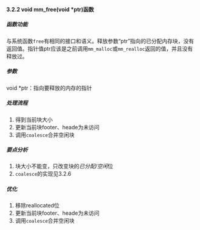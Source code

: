 #### 3.2.2 void mm_free(void *ptr)函数

##### 函数功能

与系统函数`free`有相同的接口和语义。释放参数“ptr”指向的已分配内存块，没有返回值。指针值ptr应该是之前调用`mm_malloc`或`mm_realloc`返回的值，并且没有释放过。

##### 参数

void *ptr：指向要释放的内存的指针

##### 处理流程

1. 得到当前块大小
2. 更新当前块footer、heade为未访问
3. 调用`coalesce`合并空闲块

##### 要点分析

1. 块大小不能变，只改变块的*已分配/空闲*位
2. `coalesce`的实现见3.2.6

##### 优化

1. 移除reallocated位
2. 更新当前块footer、heade为未访问
3. 调用`coalesce`合并空闲块


